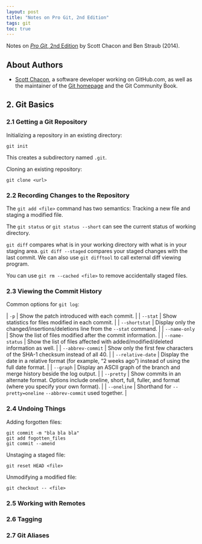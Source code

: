 ```yaml
---
layout: post
title: "Notes on Pro Git, 2nd Edition"
tags: git
toc: true
---
```


Notes on [*Pro Git*, 2nd Edition](https://git-scm.com/book/en/v2) by Scott Chacon and Ben Straub (2014).

## About Authors

- [Scott Chacon](https://scottchacon.com/), a software developer working on GitHub.com, as well as the maintainer of the [Git homepage](https://git-scm.com/) and the Git Community Book.

## 2. Git Basics
### 2.1 Getting a Git Repository

Initializing a repository in an existing directory:

```shell
git init
```

This creates a subdirectory named `.git`.

Cloning an existing repository:

```
git clone <url>
```

### 2.2 Recording Changes to the Repository

The `git add <file>` command has two semantics: Tracking a new file and staging a modified file.

The `git status` or `git status --short` can see the current status of working directory.

`git diff` compares what is in your working directory with what is in your staging area. `git diff --staged` compares your staged changes with the last commit. We can also use `git difftool` to call external diff viewing program.

You can use `git rm --cached <file>` to remove accidentally staged files.

### 2.3 Viewing the Commit History

Common options for `git log`:

| `-p` | Show the patch introduced with each commit. |
| `--stat` | Show statistics for files modified in each commit. |
| `--shortstat` | Display only the changed/insertions/deletions line from the `--stat` command. |
| `--name-only` | Show the list of files modified after the commit information. |
| `--name-status` | Show the list of files affected with added/modified/deleted information as well. |
| `--abbrev-commit` | Show only the first few characters of the SHA-1 checksum instead of all 40. |
| `--relative-date` | Display the date in a relative format (for example, “2 weeks ago”) instead of using the full date format. |
| `--graph` | Display an ASCII graph of the branch and merge history beside the log output. |
| `--pretty` | Show commits in an alternate format. Options include oneline, short, full, fuller, and format (where you specify your own format). |
| `--oneline` | Shorthand for `--pretty=oneline` `--abbrev-commit` used together. |

### 2.4 Undoing Things

Adding forgotten files:

```
git commit -m "bla bla bla"
git add fogotten_files
git commit --amend
```

Unstaging a staged file:

```
git reset HEAD <file>
```

Unmodifying a modified file:

```
git checkout -- <file>
```

### 2.5 Working with Remotes
### 2.6 Tagging
### 2.7 Git Aliases